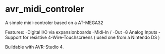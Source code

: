 avr_midi_controler
==================

A simple midi-controler based on a AT-MEGA32

Features:
-Digital I/O via expansionboards
-Midi-In / -Out
-8 Analog Inputs
-Support for resistive 4-Wire-Touchscreens ( used one from a Nintendo DS )

Buildable with AVR-Studio 4.
